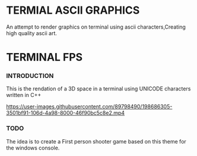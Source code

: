


# TERMIAL ASCII GRAPHICS
An attempt to render graphics on terminal using ascii characters,Creating high quality ascii art.  


# TERMINAL FPS

### INTRODUCTION
This is the rendation of a 3D space in a terminal using UNICODE characters written in C++

https://user-images.githubusercontent.com/89798490/198686305-3501bf91-106d-4a98-8000-46f90bc5c8e2.mp4

### TODO
The idea is to create a First person shooter game based on this theme for the windows console.

